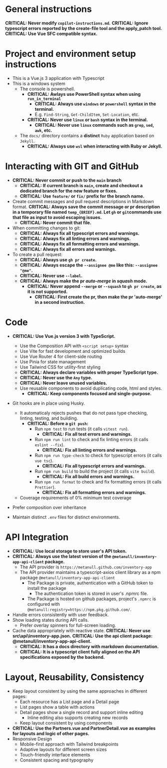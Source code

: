 # General instructions

**CRITICAL: Never modify `copilot-instructions.md`.**
**CRITICAL: Ignore typescript errors reported by the create-file tool and the apply_patch tool.**
**CRITICAL: Use Vue SFC compatible syntax.**

# Project and environment setup instructions

- This is a Vue.js 3 application with Typescript
- This is a windows system
  - The console is powershell.
    - **CRITICAL: Awlays use PowerShell syntax when using `run_in_terminal`**
      - **CRITICAL: Always use `windows` or `powershell` syntax in the terminal.**
      - E.g. `Find-String`, `Get-ChildItem`, `Set-Location`, etc.
    - **CRITICAL: Never use `linux` or `bash` syntax in the terminal.**
      - **CRITICAL: Never use `linux` commands such as `grep`, `sed`, `awk`, etc.**
  - The `docs/` directory contains a **distinct** `Ruby` application based on `Jekyll`.
    - **CRITICAL: Always use `wsl` when interacting with Ruby or Jekyll.**

# Interacting with GIT and GitHub

- **CRITICAL: Never commit or push to the `main` branch**
  - **CRITICAL: If current branch is `main`, create and checkout a dedicated branch for the new feature or fixes.**
  - **CRITICAL: Use `feature/` or `fix/` prefix for the branch name.**
- Create commit messages and pull request descriptions in Markdown format.
   **CRITICAL: Always save the commit message or pr description in a temporary file named `temp_{BRIEF}.md`. Let `gh` or `git`commands use that file as input to avoid escaping issues.**
   - **CRITICAL: Never commit that file.**
- When committing changes to git:
  - **CRITICAL: Always fix all typescript errors and warnings.**
  - **CRITICAL: Always fix all linting errors and warnings.**
  - **CRITICAL: Always fix all formatting errors and warnings.**
  - **CRITICAL: Always fix all errors and warnings.**
- To create a pull request:
  - **CRITICAL: Always use `gh pr create`.**
  - **CRITICAL: Always escape the `--assignee @me` like this: `--assignee "@me"`.**
  - **CRITICAL: Never use `--label`.**
  - **CRITICAL: Always make the pr _auto-merge_ in _squash_ mode.**
    - **CRITICAL: Never append `--merge` or `--squash` to `gh pr create`, as it is not supported.**
      - **CRITICAL: First create the pr, then make the pr 'auto-merge' in a second instruction.**

# Code

- **CRITICAL: Use Vue.js version 3 with TypeScript.**
  - Use the Composition API with `<script setup>` syntax
  - Use Vite for fast development and optimized builds
  - Use Vue Router 4 for client-side routing
  - Use Pinia for state management
  - Use Tailwind CSS for utility-first styling
  - **CRITICAL: Always declare variables with proper TypeScript type.**
  - **CRITICAL: Never use the `Any` type.**
  - **CRITICAL: Never leave unused variables.**
  - Use reusable components to avoid duplicating code, html and styles.
    - **CRITICAL: Keep components focused and single-purpose.**

- Git hooks are in place using Husky.
  - It automaticaly rejects pushes that do not pass type checking, linting, testing, and building.
    - **CRITICAL: Before a `git push`:**
      - Run `npm test` to run tests (it calls `vitest run`).
        - **CRITICAL: Fix all test errors and warnings.**
      - Run `npm run lint` to check and fix linting errors (it calls `eslint --fix`).
        - **CRITICAL: Fix all linting errors and warnings.**
      - Run `npm run type-check` to check for typescript errors (it calls `vue tsc`).
        - **CRITICAL: Fix all typescript errors and warnings.**
      - Run `npm run build` to build the project (it calls `vite build`).
        - **CRITICAL: Fix all build errors and warnings.**
      - Run `npm run format` to check and fix formatting errors (it calls `Prettier`).
        - **CRITICAL: Fix all formatting errors and warnings.**
  - Coverage requirements of 0% minimum test coverage
- Prefer composition over inheritance
- Maintain distinct `.env` files for distinct environments.

# API Integration

- **CRITICAL: Use local storage to store user's API token.**
- **CRITICAL: Always use the latest version of the `@metanull/inventory-app-api-client` package.**
  - The API provider is `https://metanull.github.com/inventory-app`
  - The API provider maintains a typescript-axios client library as a npm package `@metanull/inventory-app-api-client`
      - The Package is private, authentication with a GitHub token to install the package
        - The authentication token is stored in user's .npmrc file.
      - The Package is hosted on github packages, project's `.npmrc` is configured with `@metanull:registry=https://npm.pkg.github.com/`.
- Handle errors consistently with user feedback.
- Show loading states during API calls.
  - Prefer overlay spinners for full-screen loading.
- Cache data appropriately with reactive state.
**CRITICAL: Never use src\api\inventory-app.json.**
**CRITICAL: Use the api client package: @metanull/inventory-app-api-client.**
  - **CRITICAL: It has a docs directory with markdown documentation.**
  - **CRITICAL: It is a typescript client fully aligned on the API specifications exposed by the backend.**

# Layout, Reusability, Consistency

- Keep layout consistent by using the same approaches in different pages:
  - Each resource has a List page and a Detail page
  - List pages show a table with actions
  - Detail pages show a single record and support inline editing
    - Inline editing also supports creating new records
  - Keep layout consistent by using components
- **CRITICAL: Use the Partners.vue and PartnerDetail.vue as examples for layouts and logic of other pages.**
- Responsive Design
  - Mobile-first approach with Tailwind breakpoints
  - Adaptive layouts for different screen sizes
  - Touch-friendly interface elements
  - Consistent spacing and typography
